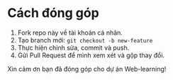 # Cách đóng góp

1. Fork repo này về tài khoản cá nhân.  
2. Tạo branch mới: `git checkout -b new-feature`  
3. Thực hiện chỉnh sửa, commit và push.  
4. Gửi Pull Request để mình xem xét và gộp thay đổi.  

Xin cảm ơn bạn đã đóng góp cho dự án Web-learning!
